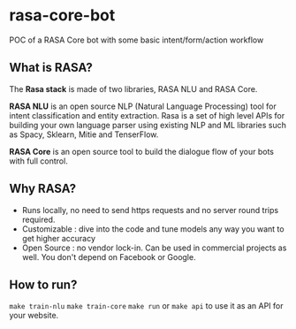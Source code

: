 # rasa-core-bot
POC of a RASA Core bot with some basic intent/form/action workflow

## What is RASA?
The **Rasa stack** is made of two libraries, RASA NLU and RASA Core.

**RASA NLU** is an open source NLP (Natural Language Processing) tool for intent classification and entity extraction. Rasa is a set of high level APIs for building your own language parser using existing NLP and ML libraries such as Spacy, Sklearn, Mitie and TenserFlow.

**RASA Core** is an open source tool to build the dialogue flow of your bots with full control.

## Why RASA?

- Runs locally, no need to send https requests and no server round trips required. 
- Customizable : dive into the code and tune models any way you want to get higher accuracy
- Open Source : no vendor lock-in. Can be used in commercial projects as well. You don't depend on Facebook or Google.

## How to run?
`make train-nlu`
`make train-core`
`make run` or `make api` to use it as an API for your website.
